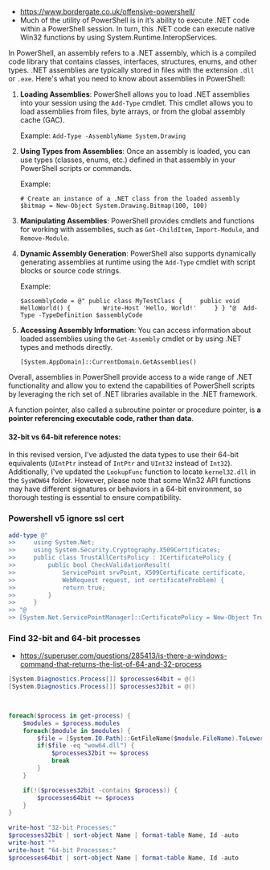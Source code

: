 - https://www.bordergate.co.uk/offensive-powershell/
- Much of the utility of PowerShell is in it’s ability to execute .NET code within a PowerShell session. In turn, this .NET code can execute native Win32 functions by using System.Runtime.InteropServices.


In PowerShell, an assembly refers to a .NET assembly, which is a compiled code library that contains classes, interfaces, structures, enums, and other types. .NET assemblies are typically stored in files with the extension `.dll` or `.exe`. Here's what you need to know about assemblies in PowerShell:

1. **Loading Assemblies**: PowerShell allows you to load .NET assemblies into your session using the `Add-Type` cmdlet. This cmdlet allows you to load assemblies from files, byte arrays, or from the global assembly cache (GAC).
    
    Example:
    `Add-Type -AssemblyName System.Drawing`
    
2. **Using Types from Assemblies**: Once an assembly is loaded, you can use types (classes, enums, etc.) defined in that assembly in your PowerShell scripts or commands.
    
    Example:

    `# Create an instance of a .NET class from the loaded assembly $bitmap = New-Object System.Drawing.Bitmap(100, 100)`
    
3. **Manipulating Assemblies**: PowerShell provides cmdlets and functions for working with assemblies, such as `Get-ChildItem`, `Import-Module`, and `Remove-Module`.
    
4. **Dynamic Assembly Generation**: PowerShell also supports dynamically generating assemblies at runtime using the `Add-Type` cmdlet with script blocks or source code strings.
    
    Example:
    
    `$assemblyCode = @" public class MyTestClass {     public void HelloWorld() {         Write-Host 'Hello, World!'     } } "@  Add-Type -TypeDefinition $assemblyCode`
    
5. **Accessing Assembly Information**: You can access information about loaded assemblies using the `Get-Assembly` cmdlet or by using .NET types and methods directly.
    
    `[System.AppDomain]::CurrentDomain.GetAssemblies()`
    

Overall, assemblies in PowerShell provide access to a wide range of .NET functionality and allow you to extend the capabilities of PowerShell scripts by leveraging the rich set of .NET libraries available in the .NET framework.

A function pointer, also called a subroutine pointer or procedure pointer, is **a pointer referencing executable code, rather than data**.

#### 32-bit vs 64-bit reference notes:

In this revised version, I've adjusted the data types to use their 64-bit equivalents (`UIntPtr` instead of `IntPtr` and `UInt32` instead of `Int32`). Additionally, I've updated the `LookupFunc` function to locate `kernel32.dll` in the `SysWOW64` folder. However, please note that some Win32 API functions may have different signatures or behaviors in a 64-bit environment, so thorough testing is essential to ensure compatibility.


### Powershell v5 ignore ssl cert

```powershell
add-type @"
>>     using System.Net;
>>     using System.Security.Cryptography.X509Certificates;
>>     public class TrustAllCertsPolicy : ICertificatePolicy {
>>         public bool CheckValidationResult(
>>             ServicePoint srvPoint, X509Certificate certificate,
>>             WebRequest request, int certificateProblem) {
>>             return true;
>>         }
>>     }
>> "@
>> [System.Net.ServicePointManager]::CertificatePolicy = New-Object TrustAllCertsPolicy
```

### Find 32-bit and 64-bit processes

- https://superuser.com/questions/285413/is-there-a-windows-command-that-returns-the-list-of-64-and-32-process
```powershell
[System.Diagnostics.Process[]] $processes64bit = @()
[System.Diagnostics.Process[]] $processes32bit = @()

  

foreach($process in get-process) {
    $modules = $process.modules
    foreach($module in $modules) {
        $file = [System.IO.Path]::GetFileName($module.FileName).ToLower()
        if($file -eq "wow64.dll") {
            $processes32bit += $process
            break
        }
    }

    if(!($processes32bit -contains $process)) {
        $processes64bit += $process
    }
}
  
write-host "32-bit Processes:"
$processes32bit | sort-object Name | format-table Name, Id -auto 
write-host ""
write-host "64-bit Processes:"
$processes64bit | sort-object Name | format-table Name, Id -auto
```